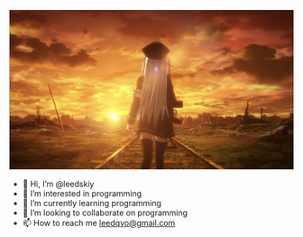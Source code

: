 ![MasterHead](https://github.com/leedskiy/leedskiy/blob/2b125f60649d200ca5fe76e13eaa4e8db45cf3ea/IMG_2409%20(2).PNG)
- 👋 Hi, I’m @leedskiy
- 👀 I’m interested in programming
- 🌱 I’m currently learning programming
- 💞️ I’m looking to collaborate on programming
- 📫 How to reach me leedqvo@gmail.com

<!---
leedskiy/leedskiy is a ✨ special ✨ repository because its `README.md` (this file) appears on your GitHub profile.
You can click the Preview link to take a look at your changes.
--->
